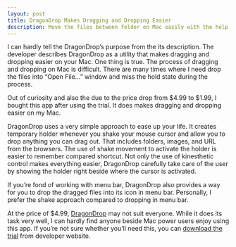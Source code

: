 ```yaml
---
layout: post
title: DragonDrop Makes Dragging and Dropping Easier
description: Move the files between folder on Mac easily with the help of DragonDrop.
---
```

I can hardly tell the DragonDrop’s purpose from the its description. The developer describes DragonDrop as a utility that makes dragging and dropping easier on your Mac. One thing is true. The process of dragging and dropping on Mac is difficult. There are many times where I need drop the files into “Open File…” window and miss the hold state during the process.

Out of curiosity and also the due to the price drop from $4.99 to $1.99, I bought this app after using the trial. It does makes dragging and dropping easier on my Mac.

DragonDrop uses a very simple approach to ease up your life. It creates temporary holder whenever you shake your mouse cursor and allow you to drop anything you can drag out. That includes folders, images, and URL from the browsers. The use of shake movement to activate the holder is easier to remember compared shortcut. Not only the use of kinesthetic control makes everything easier, DragonDrop carefully take care of the user by showing the holder right beside where the cursor is activated.

If you’re fond of working with menu bar, DragonDrop also provides a way for you to drop the dragged files into its icon in menu bar. Personally, I prefer the shake approach compared to dropping in menu bar.

At the price of $4.99, [DragonDrop](https://itunes.apple.com/us/app/dragondrop/id499148234?mt=12&uo=4&at=11ld6n&ct=dragondrop "DragonDrop") may not suit everyone. While it does its task very well, I can hardly find anyone beside Mac power users enjoy using this app. If you’re not sure whether you’ll need this, you can [download the trial](http://shinyplasticbag.com/ "DragonDrop, from ShinyPlasticBag") from developer website.